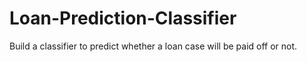 # Loan-Prediction-Classifier
Build a classifier to predict whether a loan case will be paid off or not.
